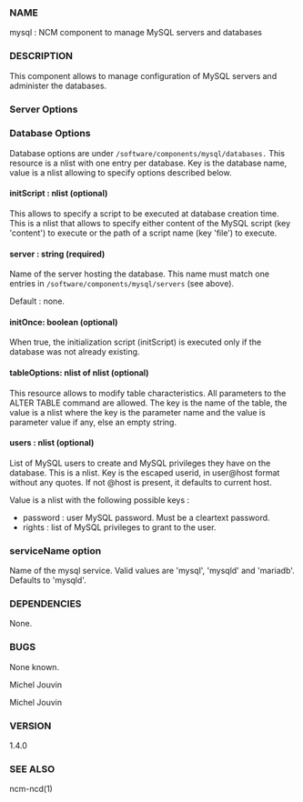 ### NAME

mysql : NCM component to manage MySQL servers and databases

### DESCRIPTION

This component allows to manage configuration of MySQL servers and administer the databases.

### Server Options

### Database Options

Database options are under `/software/components/mysql/databases.` This resource is a nlist with one entry per database. Key is the
database name, value is a nlist allowing to specify options described below.

#### initScript : nlist (optional)

This allows to specify a script to be executed at database creation time. This is a nlist that allows to specify either content
of the MySQL script (key 'content') to execute or the path of a script name (key 'file') to execute.

#### server : string (required)

Name of the server hosting the database. This name must match one entries in `/software/components/mysql/servers` (see above).

Default : none.

#### initOnce: boolean (optional)

When true, the initialization script (initScript) is executed only if the database was not already existing.

#### tableOptions: nlist of nlist (optional)

This resource allows to modify table characteristics. All parameters to the ALTER TABLE command are allowed.
The key is the name of the table, the value is a nlist where the key is the parameter name and the value is parameter
value if any, else an empty string.

#### users : nlist (optional)

List of MySQL users to create and MySQL privileges they have on the database. This is a nlist. Key is the escaped userid, in
user@host format without any quotes. If not @host is present, it defaults to current host.

Value is a nlist with the following possible keys :

- password : user MySQL password. Must be a cleartext password.
- rights : list of MySQL privileges to grant to the user.

### serviceName option

Name of the mysql service. Valid values are 'mysql', 'mysqld' and 'mariadb'. Defaults to 'mysqld'.

### DEPENDENCIES

None.

### BUGS

None known.

Michel Jouvin

Michel Jouvin

### VERSION

1.4.0

### SEE ALSO

ncm-ncd(1)
